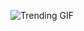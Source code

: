 
<!-- GIF_SECTION -->
![Trending GIF](https://media2.giphy.com/media/v1.Y2lkPThiYjIxNzcyaXgzMzFzbHY4dHB6ejBuYTVzZGFqZXRocnNpcXMybmo3amtpdjJpZyZlcD12MV9naWZzX3NlYXJjaCZjdD1n/hXddB04gkpgBoxApfh/giphy.gif)
<!-- END_GIF_SECTION -->
